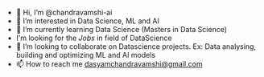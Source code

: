 - 👋 Hi, I’m @chandravamshi-ai
- 👀 I’m interested in Data Science, ML and AI
- 🌱 I’m currently learning Data Science (Masters in Data Science)
-  I'm looking for the *Jobs* in field of DataScience
- 💞️ I’m looking to collaborate on Datascience projects. Ex: Data analysing, building and optimizing ML and AI models
- 📫 How to reach me dasyamchandravamshi@gmail.com

<!---
chandravamshi-ai/chandravamshi-ai is a ✨ special ✨ repository because its `README.md` (this file) appears on your GitHub profile.
You can click the Preview link to take a look at your changes.
--->
